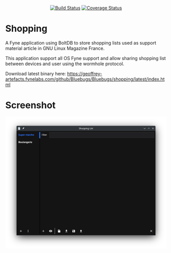 <p align="center">
  <a href="https://github.com/Bluebugs/shopping/actions"><img src="https://github.com/Bluebugs/shopping/workflows/Platform%20Tests/badge.svg" alt="Build Status" /></a>
  <a href='https://coveralls.io/github/Bluebugs/shopping?branch=main'><img src='https://coveralls.io/repos/github/Bluebugs/shopping/badge.svg?branch=main' alt='Coverage Status' /></a>
</p>

# Shopping
A Fyne application using BoltDB to store shopping lists used as support material article in GNU Linux Magazine France.

This application support all OS Fyne support and allow sharing shopping list between devices and user using the wormhole protocol.

Download latest binary here: https://geoffrey-artefacts.fynelabs.com/github/Bluebugs/Bluebugs/shopping/latest/index.html

# Screenshot

![](assets/screenshot.png)